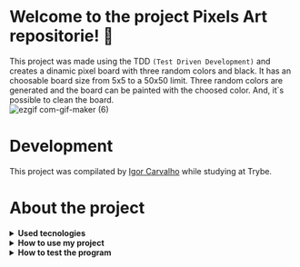 # Welcome to the project Pixels Art repositorie! 👋

This project was made using the TDD `(Test Driven Development)` and creates a dinamic pixel board with three random colors and black. It has an choosable board size from 5x5 to a 50x50 limit. Three random colors are generated and the board can be painted with the choosed color. And, it`s possible to clean the board.<br />
![ezgif com-gif-maker (6)](https://user-images.githubusercontent.com/64559670/190878600-e0589db6-6a54-436c-9cd3-793be28405a2.gif)

# Development

This project was compilated by [Igor Carvalho](https://www.linkedin.com/in/igor-carvalho-554481244/) while studying at Trybe.

# About the project

<details>
  <summary><strong>Used tecnologies</strong></summary><br />

  - Semantic HTML
  - CSS
  - JavaScript
  - JavaScript DOM and events
  - CSS Flexbox

</details>

<details>
  <summary><strong>How to use my project</strong></summary><br />
    First of all, clone the repositorie <br />
    * git clone * SSH key *<br />
  Now, go to the cloned directorie<br />
    * cd * directorie name *<br />
  Finally, install the project dependencies on the terminal<br />
    * npm install

</details>

<details>
  <summary><strong>How to test the program</strong></summary><br />
  How i`ve said, this code was made by TDD method, so you can also test the functions that i made, to see if it's working properly.<br />
  > Warning: all the tests belongs to Trybe!
  To run the tests just type in the terminal:<br />
  *npm run cypress:open<br />
A new window will open, select the test option and another window will open with the tests.
  
</details>
